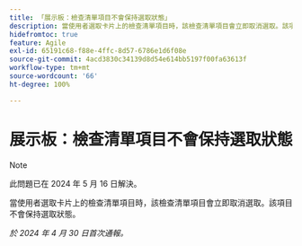 ```yaml
---
title: 「展示板：檢查清單項目不會保持選取狀態」
description: 當使用者選取卡片上的檢查清單項目時，該檢查清單項目會立即取消選取。該項目不會保持選取狀態。
hidefromtoc: true
feature: Agile
exl-id: 65191c68-f88e-4ffc-8d57-6786e1d6f08e
source-git-commit: 4acd3830c34139d8d54e614bb5197f00fa63613f
workflow-type: tm+mt
source-wordcount: '66'
ht-degree: 100%

---
```


# 展示板：檢查清單項目不會保持選取狀態

>[!NOTE]
>
>此問題已在 2024 年 5 月 16 日解決。

當使用者選取卡片上的檢查清單項目時，該檢查清單項目會立即取消選取。該項目不會保持選取狀態。

_於 2024 年 4 月 30 日首次通報。_
